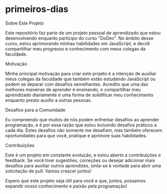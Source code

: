 # primeiros-dias

Sobre Este Projeto

Este repositório faz parte de um projeto pessoal de aprendizado que estou desenvolvendo enquanto participo do curso "DoDev". No âmbito desse curso, estou aprimorando minhas habilidades em JavaScript, e decidi compartilhar meu progresso e conhecimento com meus colegas da faculdade.

Motivação

Minha principal motivação para criar este projeto é a intenção de auxiliar meus colegas da faculdade que também estão estudando JavaScript ou podem se deparar com desafios semelhantes. Acredito que uma das melhores maneiras de aprender é ensinando, e compartilhar meu aprendizado diariamente é uma forma de solidificar meu conhecimento enquanto presto auxílio a outras pessoas.

Desafios para a Comunidade

Eu compreendo que muitos de nós podem enfrentar desafios ao aprender programação, e é por essa razão que estou incluindo desafios práticos a cada dia. Estes desafios não somente me desafiam, mas também oferecem oportunidades para que você, pratique e aprimore suas habilidades.

Contribuições

Este é um projeto em constante evolução, e estou aberto a contribuições e feedback. Se você tiver sugestões, correções ou desejar adicionar mais desafios para auxiliar outros aprendizes, sinta-se à vontade para abrir uma solicitação de pull. Vamos crescer juntos!

Espero que este projeto seja útil para você e que, juntos, possamos expandir nosso conhecimento e paixão pela programação!
